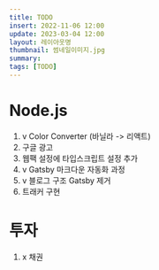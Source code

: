 ```yaml
---
title: TODO
insert: 2022-11-06 12:00
update: 2023-03-04 12:00
layout: 레이아웃명
thumbnail: 썸네일이미지.jpg
summary: 
tags: [TODO]
---
```


# Node.js
1. v Color Converter (바닐라 -> 리액트)
2. 구글 광고
3. 웹팩 설정에 타입스크립트 설정 추가
4. v Gatsby 마크다운 자동화 과정
5. v 블로그 구조 Gatsby 제거
6. 트래커 구현

# 투자
1. x 채권